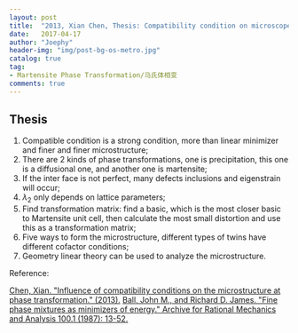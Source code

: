 ```yaml
---
layout: post
title:  "2013, Xian Chen, Thesis: Compatibility condition on microscope of Martensite phase transformation"
date:   2017-04-17
author: "Joephy"
header-img: "img/post-bg-os-metro.jpg"
catalog: true
tag:
- Martensite Phase Transformation/马氏体相变
comments: true
---
```

Thesis
-----------

1. Compatible condition is a strong condition, more than linear minimizer and finer and finer microstructure;
2. There are 2 kinds of phase transformations, one is precipitation, this one is a diffusional one, and another one is martensite;
3. If the inter face is not perfect, many defects inclusions and eigenstrain will occur;
4. $\lambda_2$ only depends on lattice parameters;
5. Find transformation matrix: find a basic, which is the most closer basic to Martensite unit cell, then calculate the most small distortion and use this as a transformation matrix;
6. Five ways to form the microstructure, different types of twins have different cofactor conditions;
7. Geometry linear theory can be used to analyze the microstructure.


Reference:

[Chen, Xian. "Influence of compatibility conditions on the microstructure at phase transformation." (2013).](http://conservancy.umn.edu/handle/11299/165222)
[Ball, John M., and Richard D. James. "Fine phase mixtures as minimizers of energy." Archive for Rational Mechanics and Analysis 100.1 (1987): 13-52.](http://download.springer.com/static/pdf/405/art%253A10.1007%252FBF00281246.pdf?originUrl=http%3A%2F%2Flink.springer.com%2Farticle%2F10.1007%2FBF00281246&token2=exp=1493264235~acl=%2Fstatic%2Fpdf%2F405%2Fart%25253A10.1007%25252FBF00281246.pdf%3ForiginUrl%3Dhttp%253A%252F%252Flink.springer.com%252Farticle%252F10.1007%252FBF00281246*~hmac=84b6ae1dfd20dac7cc4836705297548cea4a288cbb674499530da9c637d63b6d)


